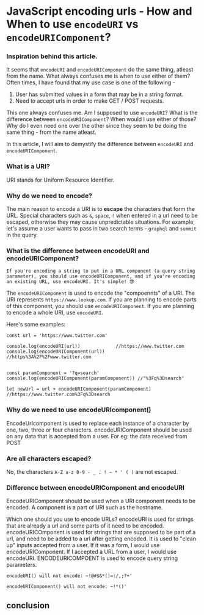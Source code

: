 
# JavaScript encoding urls - How and When to use `encodeURI` vs `encodeURIComponent`? 


### Inspiration behind this article. 
It seems that `encodeURI` and `encodeURIComponent` do the same thing, atleast from the name. What always confuses me is when to use either of them? Often times, I have found that my use case is one of the following - 
1. User has submitted values in a form that may be in a string format.
2. Need to accept urls in order to make GET / POST requests.

This one always confuses me. Am I supposed to use `encodeURI`? What is the difference between `encodeURIComponent`? When would I use either of those? Why do I even need one over the other since they seem to be doing the same thing - from the name atleast.

In this article, I will aim to demystify the difference between `encodeURI` and `encodeURIComponent`. 

### What is a URI? 
URI stands for Uniform Resource Identifier. 


### Why do we need to encode?
The main reason to encode a URI is to **escape** the characters that form the URL. Special characters such as `&`, `space`, `!` when entered in a url need to be escaped, otherwise they may cause unpredictable situations. For example, let's assume a user wants to pass in two search terms - `graphql` and `summit` in the query.  






### What is the difference between encodeURI and encodeURIComponent?

```
If you're encoding a string to put in a URL component (a query string parameter), you should use encodeURIComponent, and if you're encoding an existing URL, use encodeURI. It's simple! 😎

```

The `encodeURIComponent` is used to encode the "compoennts" of a URI. The URI represents `https://www.lookup.com`. If you are planning to encode parts of this component, you should use `encodeURIComponent`. If you are planning to encode a whole URI, use `encodeURI`. 

Here's some examples: 
```JS
const url = 'https://www.twitter.com'

console.log(encodeURI(url))             //https://www.twitter.com
console.log(encodeURIComponent(url))    //https%3A%2F%2Fwww.twitter.com


const paramComponent = '?q=search'
console.log(encodeURIComponent(paramComponent)) //"%3Fq%3Dsearch"

let newUrl = url + encodeURIComponent(paramComponent) //https://www.twitter.com%3Fq%3Dsearch

```

### Why do we need to use encodeURIcomponent()
EncodeUrIcomponent is used to replace each instance of a character by one, two, three or four characters. 
encodeURIComponent should be used on any data that is accepted from a user. For eg: the data received from POST 

### Are all characters escaped?
No, the characters `A-Z a-z 0-9 - _ . ! ~ * ' ( )` are not escaped. 

### Difference between encodeURIComponent and encodeURI
EncodeURIComponent should be used when a URI component needs to be encoded. A component is a part of URI such as the hostname.

Which one should you use to encode URLs?
encodeURI is used for strings that are already a url and some parts of it need to be encoded. 
encodeURICOmponent is used for strings that are supposed to be part of a url, and need to be added to a url after getting encoded. It is used to "clean up" inputs accepted from a user. If it was a form, I would use encodeURIComponent. If I accepted a URL from a user, I would use encodeURI. ENCODEURICOMPOENT is used to encode query string parameters. 

```JS
encodeURI() will not encode: ~!@#$&*()=:/,;?+'

encodeURIComponent() will not encode: ~!*()'
```



## conclusion